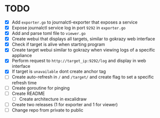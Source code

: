 # TODO

- [X] Add `exporter.go` to journalctl-exporter that exposes a service
- [X] Expose journalctl service log in port `9292` in `exporter.go`
- [X] Add and parse toml file to `viewer.go`
- [X] Create webui that displays all targets, similar to gokrazy web interface
- [X] Check if target is alive when starting program
- [X] Create target webui similar to gokrazy when viewing logs of a specific appliance
- [X] Perform request to `http://target_ip:9292/log` and display in web interface
- [X] If target is `unavailable` dont create anchor tag
- [ ] Create auto-refresh in `/` and `/target/` and create flag to set a specific refresh time
- [ ] Create goroutine for pinging
- [ ] Create README
  - [ ] Create architecture in excalidraw
- [ ] Create two releases (1 for exporter and 1 for viewer)
- [ ] Change repo from private to public
